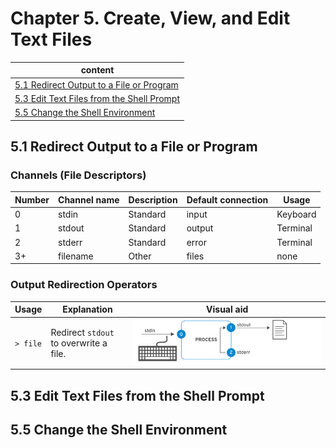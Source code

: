 # Chapter 5. Create, View, and Edit Text Files

| content |
| --- |
| [5.1 Redirect Output to a File or Program](#5.1) |
| [5.3 Edit Text Files from the Shell Prompt](#5.3) |
| [5.5 Change the Shell Environment](#5.5) |


<a name="5.1"></a>
## 5.1 Redirect Output to a File or Program

### Channels (File Descriptors)
| Number | Channel name | Description	| Default connection | Usage |
| --- | --- | --- | --- | --- |
| 0 |	stdin	| Standard | input | Keyboard	| read only |
| 1 |	stdout | Standard | output | Terminal	| write only |
| 2 |	stderr | Standard | error	| Terminal | write only |
| 3+ | filename	| Other | files	| none | read, write, or both |

### Output Redirection Operators
| Usage |	Explanation | Visual aid |
| --- | --- | --- |
| ```> file``` | Redirect ```stdout``` to overwrite a file. | ![combine-overwrite](https://github.com/Ahmed-Abd-El-gawad/Red-Hat-System-Administration-I-9.0-RH124/blob/main/Chapter%205.%20Create%2C%20View%2C%20and%20Edit%20Text%20Files/combine-overwrite.svg) |


<a name="5.3"></a>
## 5.3 Edit Text Files from the Shell Prompt



<a name="5.5"></a>
## 5.5 Change the Shell Environment


